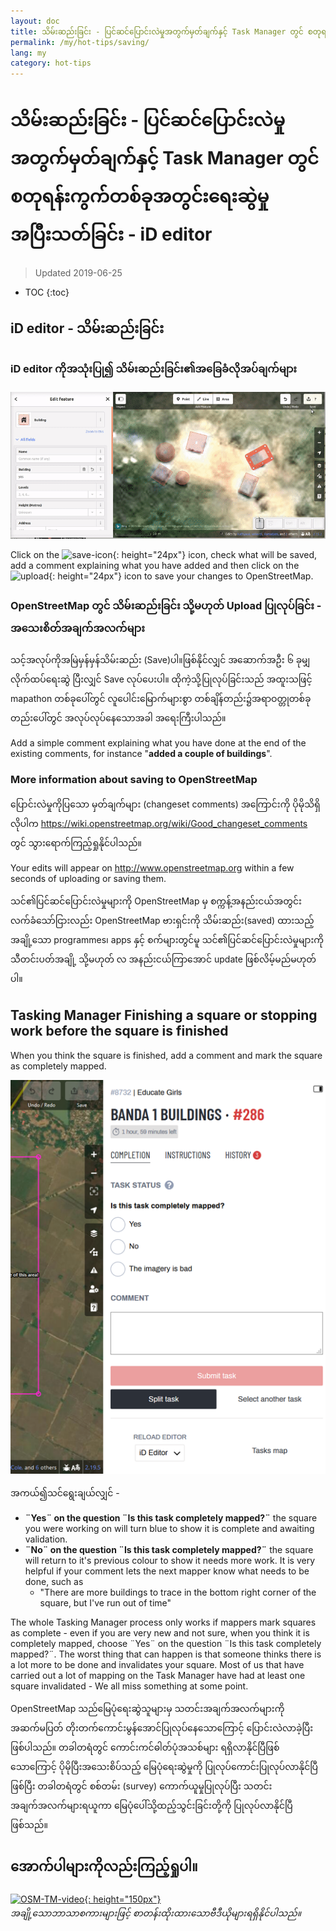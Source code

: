 ```yaml
---
layout: doc
title: သိမ်းဆည်းခြင်း - ပြင်ဆင်ပြောင်းလဲမှုအတွက်မှတ်ချက်နှင့် Task Manager တွင် စတုရန်းကွက်တစ်ခုအတွင်းရေးဆွဲမှုအပြီးသတ်ခြင်း - iD editor
permalink: /my/hot-tips/saving/
lang: my
category: hot-tips
---
```


သိမ်းဆည်းခြင်း - ပြင်ဆင်ပြောင်းလဲမှုအတွက်မှတ်ချက်နှင့် Task Manager တွင် စတုရန်းကွက်တစ်ခုအတွင်းရေးဆွဲမှုအပြီးသတ်ခြင်း - iD editor
============

> Updated 2019-06-25

- TOC
{:toc}

iD editor - သိမ်းဆည်းခြင်း
------------------

### iD editor ကိုအသုံးပြု၍ သိမ်းဆည်းခြင်း၏အခြေခံလိုအပ်ချက်များ ###

![saving OSM][]


Click on the ![save-icon]{: height="24px"} icon, check what will be saved, add a comment explaining what you have added and then click on the ![upload]{: height="24px"} icon to save your changes to OpenStreetMap.  

### OpenStreetMap တွင် သိမ်းဆည်းခြင်း သို့မဟုတ် Upload ပြုလုပ်ခြင်း - အသေးစိတ်အချက်အလက်များ ###

သင့်အလုပ်ကိုအမြဲမှန်မှန်သိမ်းဆည်း (Save)ပါ။ဖြစ်နိုင်လျှင် အဆောက်အဦး ၆ ခုမျှ လိုက်ထပ်ရေးဆွဲ ပြီးလျှင် Save လုပ်ပေးပါ။ ထိုကဲ့သို့ပြုလုပ်ခြင်းသည် အထူးသဖြင့် mapathon တစ်ခုပေါ်တွင် လူပေါင်းမြောက်များစွာ တစ်ချိန်တည်း၌အရာဝတ္တုတစ်ခုတည်းပေါ်တွင် အလုပ်လုပ်နေသောအခါ အရေးကြီးပါသည်။  

Add a simple comment explaining what you have done at the end of the existing comments, for instance "**added a couple of buildings**".  

### More information about saving to OpenStreetMap ###

ပြောင်းလဲမှုကိုပြသော မှတ်ချက်များ (changeset comments) အကြောင်းကို  ပိုမိုသိရှိလိုပါက <https://wiki.openstreetmap.org/wiki/Good_changeset_comments> တွင် သွားရောက်ကြည့်ရှုနိုင်ပါသည်။  

Your edits will appear on <http://www.openstreetmap.org> within a few seconds of uploading or saving them.  

သင်၏ပြင်ဆင်ပြောင်းလဲမှုများကို OpenStreetMap မှ စက္ကန့်အနည်းငယ်အတွင်း လက်ခံသော်ငြားလည်း OpenStreetMap ဗားရှင်းကို သိမ်းဆည်း(saved) ထားသည့် အချို့သော programmes၊ apps နှင့် စက်များတွင်မူ သင်၏ပြင်ဆင်ပြောင်းလဲမှုများကို သီတင်းပတ်အချို့ သို့မဟုတ် လ အနည်းငယ်ကြာအောင် update ဖြစ်လိမ့်မည်မဟုတ်ပါ။  

Tasking Manager Finishing a square or stopping work before the square is finished  
-------------------------------------------------------------------

When you think the square is finished, add a comment and mark the square as completely mapped.

![Stop Mapping][]  

အကယ်၍သင်ရွေးချယ်လျှင် -

- **¨Yes¨ on the question ¨Is this task completely mapped?¨** the square you were working on will turn blue to show it is complete and awaiting validation.  
- **¨No¨ on the question ¨Is this task completely mapped?¨** the square will return to it's previous colour to show it needs more work. It is very helpful if your comment lets the next mapper know what needs to be done, such as  
    - "There are more buildings to trace in the bottom right corner of the square, but I've run out of time"  

The whole Tasking Manager process only works if mappers mark squares as complete - even if you are very new and not sure, when you think it is completely mapped, choose ¨Yes¨ on the question ¨Is this task completely mapped?¨. The worst thing that can happen is that someone thinks there is a lot more to be done and invalidates your square. Most of us that have carried out a lot of mapping on the Task Manager have had at least one square invalidated - We all miss something at some point.  

OpenStreetMap သည်မြေပုံရေးဆွဲသူများမှ သတင်းအချက်အလက်များကို အဆက်မပြတ် တိုးတက်ကောင်းမွန်အောင်ပြုလုပ်နေသောကြောင့် ပြောင်းလဲလာခဲ့ပြီးဖြစ်ပါသည်။ တခါတရံတွင် ကောင်းကင်ဓါတ်ပုံအသစ်များ ရရှိလာနိုင်ပြီဖြစ်သောကြောင့် ပိုမိုပြီးအသေးစိပ်သည့် မြေပုံရေးဆွဲမှုကို ပြုလုပ်ကောင်းပြုလုပ်လာနိုင်ပြီဖြစ်ပြီး တခါတရံတွင် စစ်တမ်း (survey) ကောက်ယူမှုပြုလုပ်ပြီး သတင်းအချက်အလက်များရယူကာ မြေပုံပေါ်သို့ထည့်သွင်းခြင်းတို့ကို ပြုလုပ်လာနိုင်ပြီဖြစ်သည်။   

အောက်ပါများကိုလည်းကြည့်ရှုပါ။  
---------

[![OSM-TM-video]{: height="150px"}](https://www.youtube.com/watch?v=_feTGQXLf_M&list=PLb9506_-6FMHZ3nwn9heri3xjQKrSq1hN&index=9 "Humanitarian OpenStreetMap Team - Tasking Manager Tutorial Videos")  
*အချို့သောဘာသာစကားများဖြင့် စာတန်းထိုးထားသောဗီဒီယိုများရရှိနိုင်ပါသည်။*  



[saving OSM]:/images/hot-tips/saving.gif
[keymon]:/images/hot-tips/keymon.png
[Stop Mapping]:/images/hot-tips/20190625-TM-stop-mapping-800px.png
[id issues icon]: /images/hot-tips/id-issues.png
[warn when mapping]: /images/hot-tips/20190625-warn-when-mapping.png
[id issues]: /images/hot-tips/20190625-id-issues.png
[id issues everywhere]: /images/hot-tips/20190625-id-issues-everywhere.png
[save-icon]: /images/beginner/save-icon.png "Save icon"
[upload]: /images/beginner/upload.png "Upload"
[arrow-up]: /images/arrow-up.png
[OSM-TM-video]: /images/hot-tips/OSM-TM-video.png "Humanitarian OpenStreetMap Team - Tasking Manager Tutorial Videos"